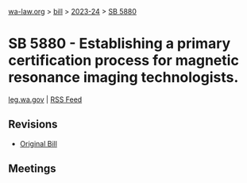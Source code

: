 [wa-law.org](/) > [bill](/bill/) > [2023-24](/bill/2023-24/) > [SB 5880](/bill/2023-24/sb/5880/)

# SB 5880 - Establishing a primary certification process for magnetic resonance imaging technologists.
[leg.wa.gov](https://app.leg.wa.gov/billsummary?BillNumber=5880&Year=2023&Initiative=false) | [RSS Feed](./rss.xml)

## Revisions
* [Original Bill](1/)

## Meetings